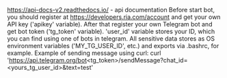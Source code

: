 https://api-docs-v2.readthedocs.io/ - api documentation
Before start bot, you should register at https://developers.ria.com/account and get your own API key ('apikey' variable).
After that register your own Telegram bot and get bot token ('tg_token' variable). 'user_id' variable stores your ID, which you can find 
using one of bots in telegram.
All sensitive data stores as OS environment variables ('MY_TG_USER_ID', etc.) and exports via .bashrc, for example.
Example of sending message using curl:
curl 'https://api.telegram.org/bot<tg_token>/sendMessage?chat_id=<yours_tg_user_id>&text=test'
